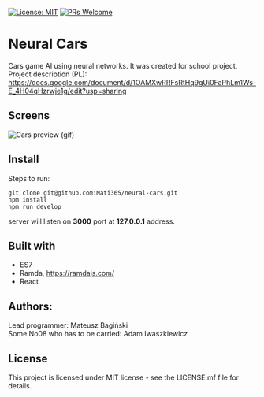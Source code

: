 [![License: MIT](https://img.shields.io/badge/License-MIT-yellow.svg)](https://opensource.org/licenses/MIT)
[![PRs Welcome](https://img.shields.io/badge/PRs-welcome-brightgreen.svg?style=flat-square)](http://makeapullrequest.com)

# Neural Cars
Cars game AI using neural networks. It was created for school project. <br />
Project description (PL): https://docs.google.com/document/d/1OAMXwRRFsRtHq9gUi0FaPhLm1Ws-E_4H04qHzrwje1g/edit?usp=sharing

## Screens
![Cars preview](/doc/cars-preview.gif)
(gif)

## Install
Steps to run:
```
git clone git@github.com:Mati365/neural-cars.git
npm install
npm run develop
```

server will listen on __3000__ port at __127.0.0.1__ address.

## Built with
  - ES7
  - Ramda, https://ramdajs.com/
  - React

## Authors:
Lead programmer: Mateusz Bagiński<br />
Some No08 who has to be carried: Adam Iwaszkiewicz

## License
This project is licensed under MIT license - see the LICENSE.mf file for details.
